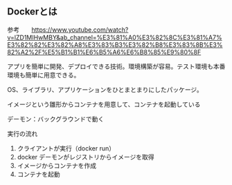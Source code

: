 ## Dockerとは

参考　　https://www.youtube.com/watch?v=lZD1MIHwMBY&ab_channel=%E3%81%A0%E3%82%8C%E3%81%A7%E3%82%82%E3%82%A8%E3%83%B3%E3%82%B8%E3%83%8B%E3%82%A2%2F%E5%B1%B1%E6%B5%A6%E6%B8%85%E9%80%8F

アプリを簡単に開発、デプロイできる技術。環境構築が容易。テスト環境も本番環境も簡単に用意できる。

OS、ライブラリ、アプリケーションをひとまとまりにしたパッケージ。

イメージという雛形からコンテナを用意して、コンテナを起動している

デーモン：バックグラウンドで動く

実行の流れ
1. クライアントが実行（docker run）
2. docker デーモンがレジストリからイメージを取得
3. イメージからコンテナを作成
4. コンテナを起動
